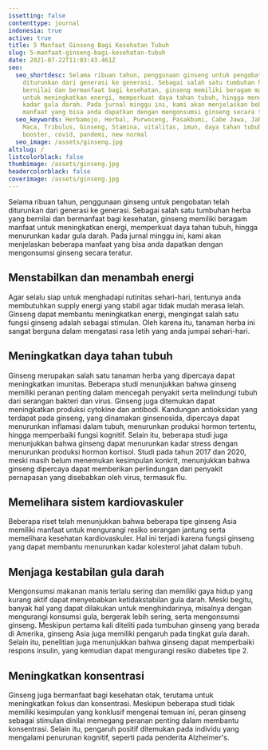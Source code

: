 ```yaml
---
issetting: false
contenttype: journal
indonesia: true
active: true
title: 5 Manfaat Ginseng Bagi Kesehatan Tubuh
slug: 5-manfaat-ginseng-bagi-kesehatan-tubuh
date: 2021-07-22T11:03:43.461Z
seo:
  seo_shortdesc: Selama ribuan tahun, penggunaan ginseng untuk pengobatan telah
    diturunkan dari generasi ke generasi. Sebagai salah satu tumbuhan herba yang
    bernilai dan bermanfaat bagi kesehatan, ginseng memiliki beragam manfaat
    untuk meningkatkan energi, memperkuat daya tahan tubuh, hingga menurunkan
    kadar gula darah. Pada jurnal minggu ini, kami akan menjelaskan beberapa
    manfaat yang bisa anda dapatkan dengan mengonsumsi ginseng secara teratur.
  seo_keywords: Herbamojo, Herbal, Purwoceng, Pasakbumi, Cabe Jawa, Jahe Merah,
    Maca, Tribulus, Ginseng, Stamina, vitalitas, imun, daya tahan tubuh, immune
    booster, covid, pandemi, new normal
  seo_image: /assets/ginseng.jpg
altslug: /
listcolorblack: false
thumbimage: /assets/ginseng.jpg
headercolorblack: false
coverimage: /assets/ginseng.jpg
---
```

Selama ribuan tahun, penggunaan ginseng untuk pengobatan telah diturunkan dari generasi ke generasi. Sebagai salah satu tumbuhan herba yang bernilai dan bermanfaat bagi kesehatan, ginseng memiliki beragam manfaat untuk meningkatkan energi, memperkuat daya tahan tubuh, hingga menurunkan kadar gula darah. Pada jurnal minggu ini, kami akan menjelaskan beberapa manfaat yang bisa anda dapatkan dengan mengonsumsi ginseng secara teratur.

## Menstabilkan dan menambah energi


Agar selalu siap untuk menghadapi rutinitas sehari-hari, tentunya anda membutuhkan supply energi yang stabil agar tidak mudah merasa lelah. Ginseng dapat membantu meningkatkan energi, mengingat salah satu fungsi ginseng adalah sebagai stimulan. Oleh karena itu, tanaman herba ini sangat berguna dalam mengatasi rasa letih yang anda jumpai sehari-hari. 

## Meningkatkan daya tahan tubuh


Ginseng merupakan salah satu tanaman herba yang dipercaya dapat meningkatkan imunitas. Beberapa studi menunjukkan bahwa ginseng memiliki peranan penting dalam mencegah penyakit serta melindungi tubuh dari serangan bakteri dan virus. Ginseng juga ditemukan dapat meningkatkan produksi cytokine dan antibodi.
Kandungan antioksidan yang terdapat pada ginseng, yang dinamakan ginsenosida, dipercaya dapat menurunkan inflamasi dalam tubuh, menurunkan produksi hormon tertentu, hingga memperbaiki fungsi kognitif. Selain itu, beberapa studi juga menunjukkan bahwa ginseng dapat menurunkan kadar stress dengan menurunkan produksi hormon kortisol. Studi pada tahun 2017 dan 2020, meski masih belum menemukan kesimpulan konkrit, menunjukkan bahwa ginseng dipercaya dapat memberikan perlindungan dari penyakit pernapasan yang disebabkan oleh virus, termasuk flu.

## Memelihara sistem kardiovaskuler


Beberapa riset telah menunjukkan bahwa beberapa tipe ginseng Asia memiliki manfaat untuk mengurangi resiko serangan jantung serta memelihara kesehatan kardiovaskuler. Hal ini terjadi karena fungsi ginseng yang dapat membantu menurunkan kadar kolesterol jahat dalam tubuh.

## Menjaga kestabilan gula darah


Mengonsumsi makanan manis terlalu sering dan memiliki gaya hidup yang kurang aktif dapat menyebabkan ketidakstabilan gula darah. Meski begitu, banyak hal yang dapat dilakukan untuk menghindarinya, misalnya dengan mengurangi konsumsi gula, bergerak lebih sering, serta mengonsumsi ginseng. Meskipun pertama kali diteliti pada tumbuhan ginseng yang berada di Amerika, ginseng Asia juga memiliki pengaruh pada tingkat gula darah. Selain itu, penelitian juga menunjukkan bahwa ginseng dapat memperbaiki respons insulin, yang kemudian dapat mengurangi resiko diabetes tipe 2.

## Meningkatkan konsentrasi


Ginseng juga bermanfaat bagi kesehatan otak, terutama untuk meningkatkan fokus dan konsentrasi. Meskipun beberapa studi tidak memiliki kesimpulan yang konklusif mengenai temuan ini, peran ginseng sebagai stimulan dinilai memegang peranan penting dalam membantu konsentrasi. Selain itu, pengaruh positif ditemukan pada individu yang mengalami penurunan kognitif, seperti pada penderita Alzheimer's.